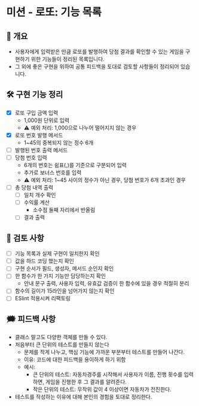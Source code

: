 # 미션 - 로또: 기능 목록

## 🔖 개요
- 사용자에게 입력받은 만큼 로또를 발행하여 당첨 결과를 확인할 수 있는 게임을 구현하기 위한 기능들이 정리된 목록입니다.
- 그 외에 좋은 구현을 위하여 공통 피드백을 토대로 검토할 사항들이 정리되어 있습니다.

## 🛠️ 구현 기능 정리
- [x] 로또 구입 금액 입력
    - 1,000원 단위로 입력
    - ⚠️ 예외 처리: 1,000으로 나누어 떨어지지 않는 경우
- [x] 로또 번호 발행 메서드
    - 1~45의 중복되지 않는 정수 6개
- [ ] 발행된 번호 출력 메서드
- [ ] 당첨 번호 입력
    - 6개의 번호는 쉼표(,)를 기준으로 구분되어 입력
    - 추가로 보너스 번호를 입력
    - ⚠️ 예외 처리: 1~45 사이의 정수가 아닌 경우, 당첨 번호가 6개 초과인 경우
- [ ] 총 당첨 내역 출력
    - [ ] 일치 개수 확인
    - [ ] 수익률 계산
        - 소수점 둘째 자리에서 반올림
    - [ ] 결과 출력

## 🧐 검토 사항
- [ ] 기능 목록과 실제 구현이 일치한지 확인
- [ ] 값을 하드 코딩 했는지 확인
- [ ] 구현 순서가 필드, 생성자, 메서드 순인지 확인
- [ ] 한 함수가 한 가지 기능만 담당하는지 확인
    - 안내 문구 출력, 사용자 입력, 유효값 검증이 한 함수에 있을 경우 적절히 분리
- [ ] 함수의 길이가 15라인을 넘어가지 않는지 확인
- [ ] ESlint 적용시켜 리팩토링

## 🗯️ 피드백 사항
- 클래스 말고도 다양한 객체를 만들 수 있다.
- 처음부터 큰 단위의 테스트를 만들지 않는다
    - 문제를 작게 나누고, 핵심 기능에 가까운 부분부터 테스트를 만들어 나간다.
    - 이유: 코드에 대한 피드백을 용이하게 하기 위함
    - 예시:
        - 큰 단위의 테스트: 자동차경주를 시작해서 사용자가 이름, 진행 횟수를 입력하면, 게임을 진행한 후 그 결과를 알려준다.
        - 작은 단위의 테스트: 무작위 값이 4 이상이면 자동차가 전진한다.
- 테스트를 작성하는 이유에 대해 본인의 경험을 토대로 정리한다.